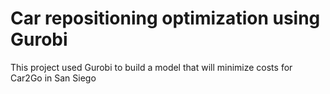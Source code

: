 
# Car repositioning optimization using Gurobi
This project used Gurobi to build a model that will minimize costs for Car2Go in San Siego
